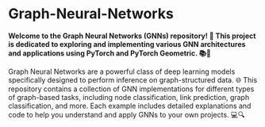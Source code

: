 # Graph-Neural-Networks

**Welcome to the Graph Neural Networks (GNNs) repository! 🌟 This project is dedicated to exploring and implementing various GNN architectures and applications using PyTorch and PyTorch Geometric. 📚🧠**

Graph Neural Networks are a powerful class of deep learning models specifically designed to perform inference on graph-structured data. 🌐 This repository contains a collection of GNN implementations for different types of graph-based tasks, including node classification, link prediction, graph classification, and more. Each example includes detailed explanations and code to help you understand and apply GNNs to your own projects. 💻🔍
